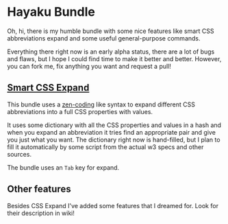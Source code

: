 # Hayaku Bundle
Oh, hi, there is my humble bundle with some nice features like smart CSS abbreviations expand and some useful general-purpose commands.

Everything there right now is an early alpha status, there are a lot of bugs and flaws, but I hope I could find time to make it better and better. However, you can fork me, fix anything you want and request a pull!

## [Smart CSS Expand](wiki/Css-Expand/)
This bundle uses a [zen-coding](http://code.google.com/p/zen-coding/) like syntax to expand different CSS abbreviations into a full CSS properties with values.

It uses some dictionary with all the CSS properties and values in a hash and when you expand an abbreviation it tries find an appropriate pair and give you just what you want. The dictionary right now is hand-filled, but I plan to fill it automatically by some script from the actual w3 specs and other sources.

The bundle uses an `Tab` key for expand.

## Other features
Besides CSS Expand I've added some features that I dreamed for. Look for their description in wiki!
